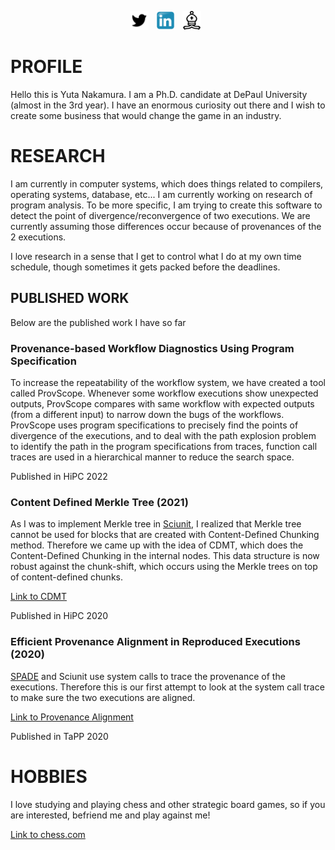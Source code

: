 <p align='center'>
<a href="https://twitter.com/yutanak6"><img height="30" src="https://github.com/nakasan617/nakasan617/blob/master/blob/twitter.png?raw=true"></a>&nbsp;&nbsp;
<a href="https://www.linkedin.com/in/yuta-nakamura-93b9b778/"><img height="30" src="https://github.com/nakasan617/nakasan617/blob/master/blob/linkedin.svg?raw=true"></a>&nbsp;&nbsp;
<a href="https://www.chess.com/member/nakasan6"><img height="30" src="https://github.com/nakasan617/nakasan617/blob/master/blob/chess.png?raw=true"></a>&nbsp;&nbsp;

</p>

# PROFILE #

Hello this is Yuta Nakamura. I am a Ph.D. candidate at DePaul University (almost in the 3rd year).
I have an enormous curiosity out there and I wish to create some business that would change the game in an industry.

# RESEARCH #

I am currently in computer systems, which does things related to compilers, operating systems, database, etc... I am currently working on research of program analysis. To be more specific, I am trying to create this software to detect the point of divergence/reconvergence of two executions. We are currently assuming those differences occur because of provenances of the 2 executions. 

I love research in a sense that I get to control what I do at my own time schedule, though sometimes it gets packed before the deadlines. 

## PUBLISHED WORK ##

Below are the published work I have so far

### Provenance-based Workflow Diagnostics Using Program Specification ###
To increase the repeatability of the workflow system, we have created a tool called ProvScope. Whenever some workflow executions show unexpected outputs, ProvScope compares with same workflow with expected outputs (from a different input) to narrow down the bugs of the workflows. ProvScope uses program specifications to precisely find the points of divergence of the executions, and to deal with the path explosion problem to identify the path in the program specifications from traces, function call traces are used in a hierarchical manner to reduce the search space.

Published in HiPC 2022

### Content Defined Merkle Tree (2021) ###
As I was to implement Merkle tree in [Sciunit](https://sciunit.run/), I realized that Merkle tree cannot be used for blocks that are created with Content-Defined Chunking method. Therefore we came up with the idea of CDMT, which does the Content-Defined Chunking in the internal nodes. This data structure is now robust against the chunk-shift, which occurs using the Merkle trees on top of content-defined chunks. 

[Link to CDMT](https://arxiv.org/abs/2104.02158#:~:text=Containerization%20simplifies%20the%20sharing%20and,push%20and%20pull%20container%20images.)

Published in HiPC 2020

### Efficient Provenance Alignment in Reproduced Executions (2020) ###
[SPADE](https://github.com/ashish-gehani/SPADE) and Sciunit use system calls to trace the provenance of the executions. Therefore this is our first attempt to look at the system call trace to make sure the two executions are aligned. 

[Link to Provenance Alignment](https://www.usenix.org/conference/tapp2020/presentation/nakamura)

Published in TaPP 2020

# HOBBIES #

I love studying and playing chess and other strategic board games, so if you are interested, befriend me and play against me! 

[Link to chess.com](https://www.chess.com/member/nakasan6)

